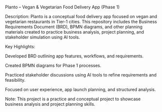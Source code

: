 Planto – Vegan & Vegetarian Food Delivery App (Phase 1)

Description:
Planto is a conceptual food delivery app focused on vegan and vegetarian restaurants in Tier-1 cities. This repository includes the Business Requirements Document (BRD), BPMN diagrams, and other planning materials created to practice business analysis, project planning, and stakeholder simulation using AI tools.

Key Highlights:

Developed BRD outlining app features, workflows, and requirements.

Created BPMN diagrams for Phase 1 processes.

Practiced stakeholder discussions using AI tools to refine requirements and feasibility.

Focused on user experience, app launch planning, and structured analysis.

Note: This project is a practice and conceptual project to showcase business analysis and project planning skills.
